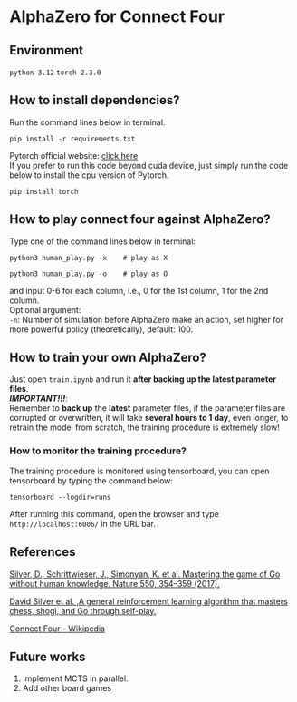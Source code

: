 # AlphaZero for Connect Four  
## Environment
```python 3.12``` 
```torch 2.3.0```  

## How to install dependencies?
Run the command lines below in terminal.
``` shell
pip install -r requirements.txt
```
Pytorch official website: [click here](https://pytorch.org)  
If you prefer to run this code beyond cuda device, just simply run the code below to install the cpu version of Pytorch.
``` shell
pip install torch
```

## How to play connect four against AlphaZero?
Type one of the command lines below in terminal:  
``` shell
python3 human_play.py -x    # play as X
```
``` shell
python3 human_play.py -o    # play as O
```
and input 0-6 for each column, i.e., 0 for the 1st column, 1 for the 2nd column.  
Optional argument:  
`-n`: Number of simulation before AlphaZero make an action, set higher for more powerful policy (theoretically), default: 100.
## How to train your own AlphaZero?
Just open `train.ipynb` and run it __after backing up the latest parameter files__.  
__*IMPORTANT!!!*__:  
Remember to __back up__ the __latest__ parameter files, if the parameter files are corrupted or overwritten, it will take __several hours to 1 day__, even longer, to retrain the model from scratch, the training procedure is extremely slow!  
### How to monitor the training procedure?
The training procedure is monitored using tensorboard, you can open tensorboard by typing the command below:
```shell
tensorboard --logdir=runs
```
After running this command, open the browser and type ```http://localhost:6006/``` in the URL bar.  
## References
[Silver, D., Schrittwieser, J., Simonyan, K. et al. Mastering the game of Go without human knowledge. Nature 550, 354–359 (2017).](https://doi.org/10.1038/nature24270)  

[David Silver et al. ,A general reinforcement learning algorithm that masters chess, shogi, and Go through self-play.](https://doi.org/10.1126/science.aar6404)  

[Connect Four - Wikipedia](https://en.wikipedia.org/wiki/Connect_Four)  


## Future works
1. Implement MCTS in parallel. 
2. Add other board games
